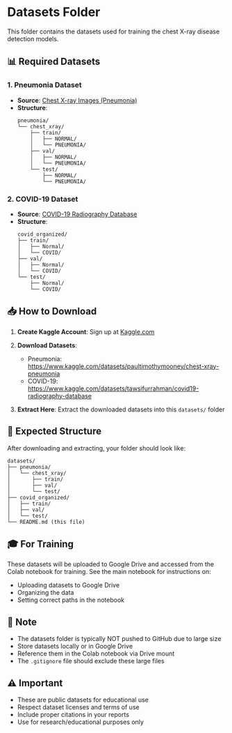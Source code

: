 # Datasets Folder

This folder contains the datasets used for training the chest X-ray disease detection models.

## 📊 Required Datasets

### 1. Pneumonia Dataset
- **Source**: [Chest X-ray Images (Pneumonia)](https://www.kaggle.com/datasets/paultimothymooney/chest-xray-pneumonia)
- **Structure**: 
  ```
  pneumonia/
  └── chest_xray/
      ├── train/
      │   ├── NORMAL/
      │   └── PNEUMONIA/
      ├── val/
      │   ├── NORMAL/
      │   └── PNEUMONIA/
      └── test/
          ├── NORMAL/
          └── PNEUMONIA/
  ```

### 2. COVID-19 Dataset
- **Source**: [COVID-19 Radiography Database](https://www.kaggle.com/datasets/tawsifurrahman/covid19-radiography-database)
- **Structure**: 
  ```
  covid_organized/
  ├── train/
  │   ├── Normal/
  │   └── COVID/
  ├── val/
  │   ├── Normal/
  │   └── COVID/
  └── test/
      ├── Normal/
      └── COVID/
  ```

## 📥 How to Download

1. **Create Kaggle Account**: Sign up at [Kaggle.com](https://www.kaggle.com/)

2. **Download Datasets**:
   - Pneumonia: https://www.kaggle.com/datasets/paultimothymooney/chest-xray-pneumonia
   - COVID-19: https://www.kaggle.com/datasets/tawsifurrahman/covid19-radiography-database

3. **Extract Here**: Extract the downloaded datasets into this `datasets/` folder

## 📁 Expected Structure

After downloading and extracting, your folder should look like:

```
datasets/
├── pneumonia/
│   └── chest_xray/
│       ├── train/
│       ├── val/
│       └── test/
├── covid_organized/
│   ├── train/
│   ├── val/
│   └── test/
└── README.md (this file)
```

## 🎓 For Training

These datasets will be uploaded to Google Drive and accessed from the Colab notebook for training. See the main notebook for instructions on:
- Uploading datasets to Google Drive
- Organizing the data
- Setting correct paths in the notebook

## 📝 Note

- The datasets folder is typically NOT pushed to GitHub due to large size
- Store datasets locally or in Google Drive
- Reference them in the Colab notebook via Drive mount
- The `.gitignore` file should exclude these large files

## ⚠️ Important

- These are public datasets for educational use
- Respect dataset licenses and terms of use
- Include proper citations in your reports
- Use for research/educational purposes only
